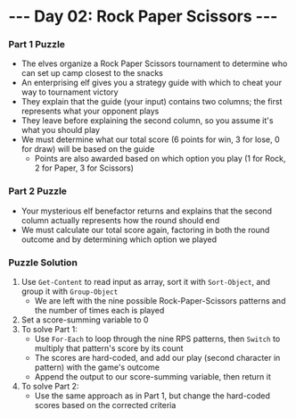 # --- Day 02: Rock Paper Scissors ---

### Part 1 Puzzle
* The elves organize a Rock Paper Scissors tournament to determine who can set up camp closest to the snacks
* An enterprising elf gives you a strategy guide with which to cheat your way to tournament victory
* They explain that the guide (your input) contains two columns; the first represents what your opponent plays
* They leave before explaining the second column, so you assume it's what you should play
* We must determine what our total score (6 points for win, 3 for lose, 0 for draw) will be based on the guide
    * Points are also awarded based on which option you play (1 for Rock, 2 for Paper, 3 for Scissors)

### Part 2 Puzzle
* Your mysterious elf benefactor returns and explains that the second column actually represents how the round should end
* We must calculate our total score again, factoring in both the round outcome and by determining which option we played

### Puzzle Solution
1. Use `Get-Content` to read input as array, sort it with `Sort-Object`, and group it with `Group-Object`
    * We are left with the nine possible Rock-Paper-Scissors patterns and the number of times each is played
2. Set a score-summing variable to 0
3. To solve Part 1:
    * Use `For-Each` to loop through the nine RPS patterns, then `Switch` to multiply that pattern's score by its count
    * The scores are hard-coded, and add our play (second character in pattern) with the game's outcome
    * Append the output to our score-summing variable, then return it
4. To solve Part 2:
    * Use the same approach as in Part 1, but change the hard-coded scores based on the corrected criteria